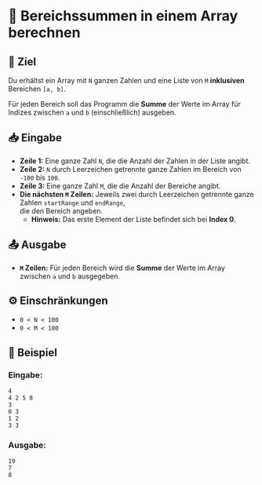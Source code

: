 # 🔢 Bereichssummen in einem Array berechnen

## 🎯 Ziel
Du erhältst ein Array mit `N` ganzen Zahlen und eine Liste von `M` **inklusiven** Bereichen `[a, b]`.  

Für jeden Bereich soll das Programm die **Summe** der Werte im Array für Indizes zwischen `a` und `b` (einschließlich) ausgeben.

## 📥 Eingabe
- **Zeile 1:** Eine ganze Zahl `N`, die die Anzahl der Zahlen in der Liste angibt.
- **Zeile 2:** `N` durch Leerzeichen getrennte ganze Zahlen im Bereich von `-100` bis `100`.
- **Zeile 3:** Eine ganze Zahl `M`, die die Anzahl der Bereiche angibt.
- **Die nächsten `M` Zeilen:** Jeweils zwei durch Leerzeichen getrennte ganze Zahlen `startRange` und `endRange`,  
  die den Bereich angeben.  
  - **Hinweis:** Das erste Element der Liste befindet sich bei **Index 0**.

## 📤 Ausgabe
- **`M` Zeilen:** Für jeden Bereich wird die **Summe** der Werte im Array zwischen `a` und `b` ausgegeben.

## ⚙️ Einschränkungen
- `0 < N < 100`
- `0 < M < 100`

## 📌 Beispiel

### Eingabe:
```
4
4 2 5 8
3
0 3
1 2
3 3
```

### Ausgabe:
```
19
7
8
```
